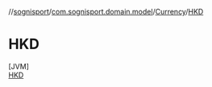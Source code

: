 //[sognisport](../../../../index.md)/[com.sognisport.domain.model](../../index.md)/[Currency](../index.md)/[HKD](index.md)

# HKD

[JVM]\
[HKD](index.md)
